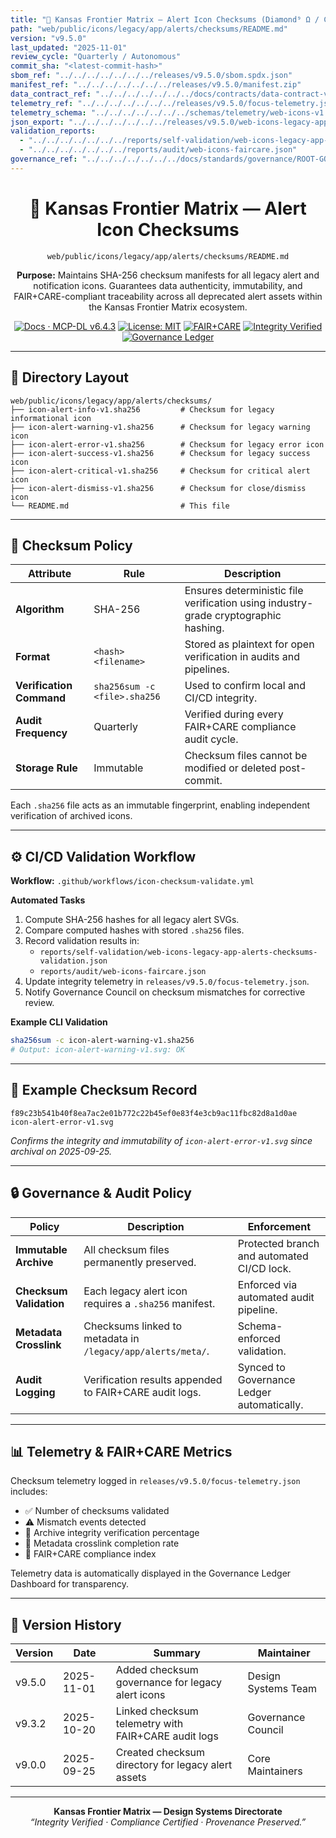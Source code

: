 ```yaml
---
title: "🔐 Kansas Frontier Matrix — Alert Icon Checksums (Diamond⁹ Ω / Crown∞Ω Ultimate Certified)"
path: "web/public/icons/legacy/app/alerts/checksums/README.md"
version: "v9.5.0"
last_updated: "2025-11-01"
review_cycle: "Quarterly / Autonomous"
commit_sha: "<latest-commit-hash>"
sbom_ref: "../../../../../../../releases/v9.5.0/sbom.spdx.json"
manifest_ref: "../../../../../../../releases/v9.5.0/manifest.zip"
data_contract_ref: "../../../../../../../docs/contracts/data-contract-v3.json"
telemetry_ref: "../../../../../../../releases/v9.5.0/focus-telemetry.json"
telemetry_schema: "../../../../../../../schemas/telemetry/web-icons-v1.json"
json_export: "../../../../../../../releases/v9.5.0/web-icons-legacy-app-alerts-checksums.meta.json"
validation_reports:
  - "../../../../../../../reports/self-validation/web-icons-legacy-app-alerts-checksums-validation.json"
  - "../../../../../../../reports/audit/web-icons-faircare.json"
governance_ref: "../../../../../../../docs/standards/governance/ROOT-GOVERNANCE.md"
---
```


<div align="center">

# 🔐 Kansas Frontier Matrix — **Alert Icon Checksums**
`web/public/icons/legacy/app/alerts/checksums/README.md`

**Purpose:** Maintains SHA-256 checksum manifests for all legacy alert and notification icons. Guarantees data authenticity, immutability, and FAIR+CARE-compliant traceability across all deprecated alert assets within the Kansas Frontier Matrix ecosystem.

[![Docs · MCP-DL v6.4.3](https://img.shields.io/badge/Docs-MCP--DL%20v6.4.3-blue)](../../../../../../../docs/standards/markdown_rules.md)
[![License: MIT](https://img.shields.io/badge/License-MIT-green)](../../../../../../../LICENSE)
[![FAIR+CARE](https://img.shields.io/badge/FAIR%2BCARE-Compliant-orange)](../../../../../../../docs/standards/governance/ROOT-GOVERNANCE.md)
[![Integrity Verified](https://img.shields.io/badge/Integrity-Verified-critical)](../../../../../../../reports/audit/web-icons-faircare.json)
[![Governance Ledger](https://img.shields.io/badge/Governance-Ledger-Active-purple)](../../../../../../../docs/standards/governance/LEDGER.md)

</div>

---

## 📁 Directory Layout

```
web/public/icons/legacy/app/alerts/checksums/
├── icon-alert-info-v1.sha256         # Checksum for legacy informational icon
├── icon-alert-warning-v1.sha256      # Checksum for legacy warning icon
├── icon-alert-error-v1.sha256        # Checksum for legacy error icon
├── icon-alert-success-v1.sha256      # Checksum for legacy success icon
├── icon-alert-critical-v1.sha256     # Checksum for critical alert icon
├── icon-alert-dismiss-v1.sha256      # Checksum for close/dismiss icon
└── README.md                         # This file
```

---

## 🧩 Checksum Policy

| Attribute | Rule | Description |
|------------|------|-------------|
| **Algorithm** | SHA-256 | Ensures deterministic file verification using industry-grade cryptographic hashing. |
| **Format** | `<hash>  <filename>` | Stored as plaintext for open verification in audits and pipelines. |
| **Verification Command** | `sha256sum -c <file>.sha256` | Used to confirm local and CI/CD integrity. |
| **Audit Frequency** | Quarterly | Verified during every FAIR+CARE compliance audit cycle. |
| **Storage Rule** | Immutable | Checksum files cannot be modified or deleted post-commit. |

Each `.sha256` file acts as an immutable fingerprint, enabling independent verification of archived icons.

---

## ⚙️ CI/CD Validation Workflow

**Workflow:** `.github/workflows/icon-checksum-validate.yml`

**Automated Tasks**
1. Compute SHA-256 hashes for all legacy alert SVGs.  
2. Compare computed hashes with stored `.sha256` files.  
3. Record validation results in:  
   - `reports/self-validation/web-icons-legacy-app-alerts-checksums-validation.json`  
   - `reports/audit/web-icons-faircare.json`  
4. Update integrity telemetry in `releases/v9.5.0/focus-telemetry.json`.  
5. Notify Governance Council on checksum mismatches for corrective review.

**Example CLI Validation**
```bash
sha256sum -c icon-alert-warning-v1.sha256
# Output: icon-alert-warning-v1.svg: OK
```

---

## 🧾 Example Checksum Record

```text
f89c23b541b40f8ea7ac2e01b772c22b45ef0e83f4e3cb9ac11fbc82d8a1d0ae  icon-alert-error-v1.svg
```

*Confirms the integrity and immutability of `icon-alert-error-v1.svg` since archival on 2025-09-25.*

---

## 🔒 Governance & Audit Policy

| Policy | Description | Enforcement |
|--------|-------------|--------------|
| **Immutable Archive** | All checksum files permanently preserved. | Protected branch and automated CI/CD lock. |
| **Checksum Validation** | Each legacy alert icon requires a `.sha256` manifest. | Enforced via automated audit pipeline. |
| **Metadata Crosslink** | Checksums linked to metadata in `/legacy/app/alerts/meta/`. | Schema-enforced validation. |
| **Audit Logging** | Verification results appended to FAIR+CARE audit logs. | Synced to Governance Ledger automatically. |

---

## 📊 Telemetry & FAIR+CARE Metrics

Checksum telemetry logged in `releases/v9.5.0/focus-telemetry.json` includes:
- ✅ Number of checksums validated  
- ⚠️ Mismatch events detected  
- 🔐 Archive integrity verification percentage  
- 🧾 Metadata crosslink completion rate  
- 💠 FAIR+CARE compliance index  

Telemetry data is automatically displayed in the Governance Ledger Dashboard for transparency.

---

## 🧾 Version History

| Version | Date | Summary | Maintainer |
|----------|------|----------|-------------|
| v9.5.0 | 2025-11-01 | Added checksum governance for legacy alert icons | Design Systems Team |
| v9.3.2 | 2025-10-20 | Linked checksum telemetry with FAIR+CARE audit logs | Governance Council |
| v9.0.0 | 2025-09-25 | Created checksum directory for legacy alert assets | Core Maintainers |

---

<div align="center">

**Kansas Frontier Matrix — Design Systems Directorate**  
*“Integrity Verified · Compliance Certified · Provenance Preserved.”*

</div>

